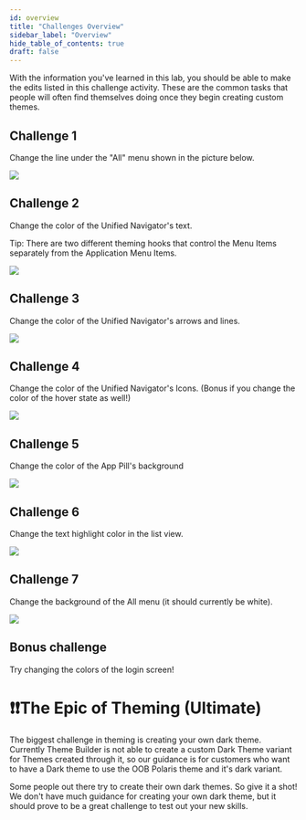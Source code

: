 ```yaml
---
id: overview
title: "Challenges Overview"
sidebar_label: "Overview"
hide_table_of_contents: true
draft: false
---
```


With the information you've learned in this lab, you should be able to make the edits listed in this challenge activity. These are the common tasks that people will often find themselves doing once they begin creating custom themes.

## Challenge 1

Change the line under the "All" menu shown in the picture below.

![](https://servicenow-events-or-lab-guidebo.gitbook.io/~gitbook/image?url=https%3A%2F%2F3335125350-files.gitbook.io%2F%7E%2Ffiles%2Fv0%2Fb%2Fgitbook-x-prod.appspot.com%2Fo%2Fspaces%252FGxr3WM1YvkW8Yg6IwjeY%252Fuploads%252F1rMtvsqdMadOPqPVujs9%252Fimage.png%3Falt%3Dmedia%26token%3D6e0aac22-c539-4f34-823d-e5b13dd909e5&width=768&dpr=4&quality=100&sign=99f9916f5bf4a576a4ea00dc18d0ea01d2fd23af4658876a28ddf399f7ca01ca)

## Challenge 2

Change the color of the Unified Navigator's text.

Tip: There are two different theming hooks that control the Menu Items separately from the Application Menu Items.

![](https://servicenow-events-or-lab-guidebo.gitbook.io/~gitbook/image?url=https%3A%2F%2F3335125350-files.gitbook.io%2F%7E%2Ffiles%2Fv0%2Fb%2Fgitbook-x-prod.appspot.com%2Fo%2Fspaces%252FGxr3WM1YvkW8Yg6IwjeY%252Fuploads%252FLqchPvbh97ipy6xiWUMA%252Fimage.png%3Falt%3Dmedia%26token%3D6182fe14-75d3-4600-8904-967652c2c9be&width=768&dpr=4&quality=100&sign=72c11b28cd7600fd40836effebdc1328d17884b5cc9a04b80da9d2c23696d510)

## Challenge 3

Change the color of the Unified Navigator's arrows and lines.

![](https://servicenow-events-or-lab-guidebo.gitbook.io/~gitbook/image?url=https%3A%2F%2F3335125350-files.gitbook.io%2F%7E%2Ffiles%2Fv0%2Fb%2Fgitbook-x-prod.appspot.com%2Fo%2Fspaces%252FGxr3WM1YvkW8Yg6IwjeY%252Fuploads%252FrnbdI3p6fP5qjcggw7nE%252Fimage.png%3Falt%3Dmedia%26token%3Df24db3aa-bbe3-4fee-af8e-2151cbcd47af&width=768&dpr=4&quality=100&sign=900fdba29711c6d2a6f0a3665adabe2e7638d4689290d8324cfbdbb17ad2876c)

## Challenge 4

Change the color of the Unified Navigator's Icons. (Bonus if you change the color of the hover state as well!)

![](https://servicenow-events-or-lab-guidebo.gitbook.io/~gitbook/image?url=https%3A%2F%2F3335125350-files.gitbook.io%2F%7E%2Ffiles%2Fv0%2Fb%2Fgitbook-x-prod.appspot.com%2Fo%2Fspaces%252FGxr3WM1YvkW8Yg6IwjeY%252Fuploads%252FeahLnpLbJxoZTG6gEZm4%252Fimage.png%3Falt%3Dmedia%26token%3Dde987ef6-3e94-4ea1-9189-fd2f27abe149&width=300&dpr=4&quality=100&sign=af40eea273ce97d32170f157a53f058f73a4e4f4ad54d19897b648b6fe042270)

## Challenge 5

Change the color of the App Pill's background

![](https://servicenow-events-or-lab-guidebo.gitbook.io/~gitbook/image?url=https%3A%2F%2F3335125350-files.gitbook.io%2F%7E%2Ffiles%2Fv0%2Fb%2Fgitbook-x-prod.appspot.com%2Fo%2Fspaces%252FGxr3WM1YvkW8Yg6IwjeY%252Fuploads%252FURThZY5BXLR7JSmGB4rA%252Fimage.png%3Falt%3Dmedia%26token%3Dbb45d561-9e52-4158-8de8-bef25b329a3c&width=768&dpr=4&quality=100&sign=d0510e6708923cfc8340075f6252472fc04a9df4ad8ccaaf1fb55d859f360c7f)

## Challenge 6

Change the text highlight color in the list view.

![](https://servicenow-events-or-lab-guidebo.gitbook.io/~gitbook/image?url=https%3A%2F%2F3335125350-files.gitbook.io%2F%7E%2Ffiles%2Fv0%2Fb%2Fgitbook-x-prod.appspot.com%2Fo%2Fspaces%252FGxr3WM1YvkW8Yg6IwjeY%252Fuploads%252F7HeRpW1wucBhI4lbOf2w%252Fimage.png%3Falt%3Dmedia%26token%3Ddd088432-70f4-4ed5-b23e-93350460d02b&width=768&dpr=4&quality=100&sign=f903f5e3d5cd153dd8d7e88a0108160a3737a9a59fe1b403f340b4d1c4ead477)

## Challenge 7

Change the background of the All menu (it should currently be white).

![](https://servicenow-events-or-lab-guidebo.gitbook.io/~gitbook/image?url=https%3A%2F%2F3335125350-files.gitbook.io%2F%7E%2Ffiles%2Fv0%2Fb%2Fgitbook-x-prod.appspot.com%2Fo%2Fspaces%252FGxr3WM1YvkW8Yg6IwjeY%252Fuploads%252FvvqVI5otKhXYFWZcENXO%252Fimage.png%3Falt%3Dmedia%26token%3D85b1fa43-0561-49d1-83ee-179ecc1d69e8&width=768&dpr=4&quality=100&sign=bc68ba20d9cf51217ed9a327875bf288aca984b70b78d762972253b2ffb59715)

## Bonus challenge

Try changing the colors of the login screen!

# ❗❗The Epic of Theming (Ultimate)

The biggest challenge in theming is creating your own dark theme. Currently Theme Builder is not able to create a custom Dark Theme variant for Themes created through it, so our guidance is for customers who want to have a Dark theme to use the OOB Polaris theme and it's dark variant.

Some people out there try to create their own dark themes. So give it a shot! We don't have much guidance for creating your own dark theme, but it should prove to be a great challenge to test out your new skills.